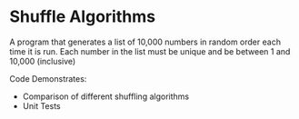 # Shuffle Algorithms
A program that generates a list of 10,000 numbers in random order each time it is run. Each number in the list must be unique and be between 1 and 10,000 (inclusive)

Code Demonstrates:
* Comparison of different shuffling algorithms
* Unit Tests